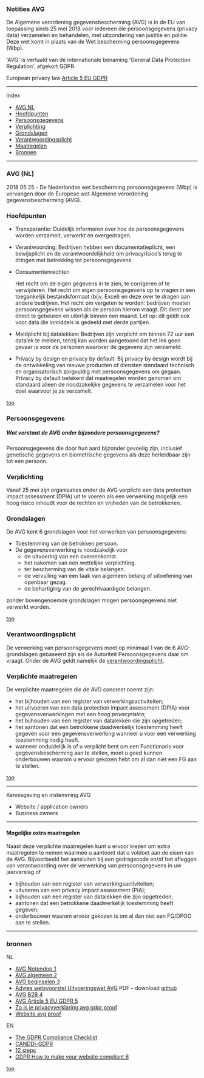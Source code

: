 ### Notities AVG

De Algemene verordening gegevensbescherming (AVG) is in de EU van toepassing sinds 25 mei 2018 voor iedereen die persoonsgegevens (privacy data) verzamelen en behandelen, met uitzondering van justitie en politie. Deze wet komt in plaats van de Wet bescherming persoonsgegevens (Wbp). 

'AVG' is vertaald van de internationale benaming 'General Data Protection Regulation', afgekort GDPR. 

European privacy law [Article 5 EU GDPR](http://www.privacy-regulation.eu/en/5.htm)

---

Index
- [AVG NL](#avg-nl)
- [Hoofdpunten](#hoofdpunten)
- [Persoonsgegevens](#persoonsgegevens)
- [Verplichting](#verplichting)
- [Grondslagen](#grondslagen)
- [Verantwoordingsplicht](#verantwoordingsplicht)
- [Maatregelen](#verplichte-maatregelen)
- [Bronnen](#bronnen)

---

### AVG (NL)

2018 05 25 - De Nederlandse wet bescherming persoonsgegevens (Wbp) is vervangen door de Europese wet Algemene verordening gegevensbescherming (AVG).

### Hoofdpunten

- Transparantie: Duidelijk informeren over hoe de persoonsgegevens worden verzamelt, verwerkt en overgedragen.

- Verantwoording: Bedrijven hebben een documentatieplicht, een bewijsplicht en de verantwoordelijkheid om privacyrisico’s terug te dringen met betrekking tot persoonsgegevens.

- Consumentenrechten

    Het recht om de eigen gegevens in te zien, te corrigeren of te verwijderen.
    Het recht om eigen persoonsgegevens op te vragen in een toegankelijk bestandsformaat (bijv. Excel) en deze over te dragen aan andere bedrijven.
    Het recht om vergeten te worden: bedrijven moeten persoonsgegevens wissen als de persoon hierom vraagt. Dit dient per direct te gebeuren en uiterlijk binnen een maand. Let op: dit geldt ook voor data die inmiddels is gedeeld met derde partijen.

- Meldplicht bij datalekken: Bedrijven zijn verplicht om binnen 72 uur een datalek te melden, tenzij kan worden aangetoond dat het lek geen gevaar is voor de personen waarover de gegevens zijn verzameld.

- Privacy by design en privacy by default: Bij privacy by design wordt bij de ontwikkeling van nieuwe producten of diensten standaard technisch en organisatorisch zorgvuldig met persoonsgegevens om gegaan. Privacy by default betekent dat maatregelen worden genomen om standaard alleen de noodzakelijke gegevens te verzamelen voor het doel waarvoor je ze verzamelt.

[top](#notities-avg)

### Persoonsgegevens

##### Wat verstaat de AVG onder bijzondere persoonsgegevens?
Persoonsgegevens die door hun aard bijzonder gevoelig zijn, inclusief genetische gegevens en biometrische gegevens als deze herleidbaar zijn tot een persoon.

### Verplichting

Vanaf 25 mei zijn organisaties onder de AVG verplicht een data protection impact assessment (DPIA) uit te voeren als een verwerking mogelijk een hoog risico inhoudt voor de rechten en vrijheden van de betrokkenen.

### Grondslagen

De AVG kent 6 grondslagen voor het verwerken van persoonsgegevens:

- Toestemming van de betrokken persoon.
- De gegevensverwerking is noodzakelijk voor
  - de uitvoering van een overeenkomst.
  - het nakomen van een wettelijke verplichting.
  - ter bescherming van de vitale belangen.
  - de vervulling van een taak van algemeen belang of uitoefening van openbaar gezag.
  - de behartiging van de gerechtvaardigde belangen.

zonder bovengenoemde grondslagen mogen persoongegevens niet verwerkt worden.

[top](#notities-avg)

### Verantwoordingsplicht

De verwerking van persoonsgegevens moet op minimaal 1 van de 6 AVG-grondslagen gebaseerd zijn als de Autoriteit Persoonsgegevens daar om vraagt. 
Onder de AVG geldt namelijk de [verantwoordingsplicht](https://autoriteitpersoonsgegevens.nl/nl/onderwerpen/avg-europese-privacywetgeving/verantwoordingsplicht).

###  Verplichte maatregelen

De verplichte maatregelen die de AVG concreet noemt zijn:
- het bijhouden van een register van verwerkingsactiviteiten; 
- het uitvoeren van een data protection impact assessment (DPIA) voor gegevensverwerkingen met een *hoog privacyrisico*;
- het bijhouden van een register van datalekken die zijn opgetreden;
- het aantonen dat een betrokkene daadwerkelijk toestemming heeft gegeven voor een gegevensverwerking wanneer u voor een verwerking toestemming nodig heeft.
- wanneer onduidelijk is of u verplicht bent om een Functionaris voor gegevensbescherming aan te stellen, moet u goed kunnen onderbouwen waarom u ervoor gekozen hebt om al dan niet een FG aan te stellen.

[top](#notities-avg)

---

Kennisgeving en instemming AVG
- Website / application owners
- Business owners

---

#### Mogelijke extra maatregelen 

Naast deze verplichte maatregelen kunt u ervoor kiezen om extra maatregelen te nemen waarmee u aantoont dat u voldoet aan de eisen van de AVG. 
Bijvoorbeeld het aansluiten bij een gedragscode en/of het afleggen van verantwoording over de verwerking van persoonsgegevens in uw jaarverslag of 
- bijhouden van een register van verwerkingsactiviteiten;
- uitvoeren van een privacy impact assessment (PIA);
- bijhouden van een register van datalekken die zijn opgetreden;
- aantonen dat een betrokkene daadwerkelijk toestemming heeft gegeven;
- onderbouwen waarom ervoor gekozen is om al dan niet een FG/DPOO aan te stellen.

---

### bronnen 

NL
- [AVG Notendop 1](https://autoriteitpersoonsgegevens.nl/sites/default/files/atoms/files/avg_in_een_notendop.pdf)
- [AVG algemeen 2](https://autoriteitpersoonsgegevens.nl/nl/onderwerpen/avg-europese-privacywetgeving/algemene-informatie-avg)
- [AVG beginselen 3](http://www.privacy-regulation.eu/nl/artikel-5-beginselen-inzake-verwerking-van-persoonsgegevens-EU-AVG.htm)
- [Advies wetsvoorstel Uitvoeringswet AVG](https://autoriteitpersoonsgegevens.nl/sites/default/files/atoms/files/advies_uitvoeringswet_avg.pdf) PDF - download [github](https://github.com/webbouwer/boilerplates/blob/master/data/privacy/GDPR/advies_uitvoeringswet_avg.pdf)
- [AVG B2B 4](https://www.onlinesucces.nl/b2b-avg-gdpr-marketing/)
- [AVG Article 5 EU GDPR 5](http://www.privacy-regulation.eu/en/5.htm)
- [Zo is je privacyverklaring avg gdpr proof](https://www.frankwatching.com/archive/2018/01/12/zo-is-je-privacyverklaring-avg-gdpr-proof/)
- [Website avg proof](https://www.webvalue.nl/blog/website-avg-proof)

EN
- [The GDPR Compliance Checklist](https://gdprchecklist.io/) 
- [CANDDi-GDPR](https://42kau828bfupkoivy3cyep8r-wpengine.netdna-ssl.com/assets/CANDDi-GDPR.pdf) 
- [12 steps](https://ico.org.uk/media/1624219/preparing-for-the-gdpr-12-steps.pdf)
- [GDPR How to make your website compliant 6](https://www.hallaminternet.com/how-to-make-your-website-gdpr-compliant/)


[top](#notities-avg)
